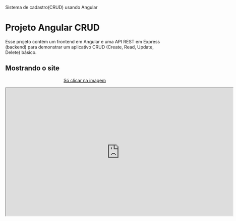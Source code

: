 Sistema de cadastro(CRUD) usando Angular

# Projeto Angular CRUD
Esse projeto contém um frontend em Angular e uma API REST em Express (backend) para demonstrar um aplicativo CRUD (Create, Read, Update, Delete) básico.

## Mostrando o site

<a href="https://loom.com/share/6f92c97cd2814e09badd0658aed8fa5f" target="_blank">
   <div align="center">
      <p>Só clicar na imagem</p>
   <iframe src="https://user-images.githubusercontent.com/112717111/234386591-8fb90583-c3a0-4d98-a6bc-3cc2441da4bb.mp4" alt="angularCrudVideo" width="720" height="405" border="10" /> 
   </div>
</a>




## Instruções

Clone este repositório
bash
git clone https://github.com/yourusername/angular-crud.git


# Instale as dependências do frontend
npm install
# Navegue até a pasta de backend e instale as dependências
npm install

# Na pasta frontend
npm start
Isso iniciára a página na porta 4200

# Na pasta backend
npm start
Isso iniciará a API na porta 3001.

## Estrutura
- ./src contém os arquivos fonte do frontend Angular
- ./backend contém os arquivos da API Rest em Express
- As solicitações do frontend para o backend são encaminhadas através de proxy.conf.json
## Rotas da API
As rotas da API incluem:
- GET /products
- GET /products/:id
- POST /products
- PUT /products/:id
- DELETE /products/:id
## Construído com
- [Angular](https://angular.io/) - Framework frontend
- [Express](https://expressjs.com/) - Framework backend
- [Node.js](https://nodejs.org/) - Ambiente de execução JavaScript
